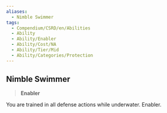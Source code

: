 ```yaml
---
aliases:
  - Nimble Swimmer
tags:
  - Compendium/CSRD/en/Abilities
  - Ability
  - Ability/Enabler
  - Ability/Cost/NA
  - Ability/Tier/Mid
  - Ability/Categories/Protection
---
```

  
    
## Nimble Swimmer    
>**Enabler**  
    
You are trained in all defense actions while underwater. Enabler.
